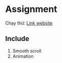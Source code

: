 # Assignment

Chạy thử:
  [Link website](https://rawgit.com/khang-nt/Assignment/master/index.html)

## Include
1. Smooth scroll
2. Animation
